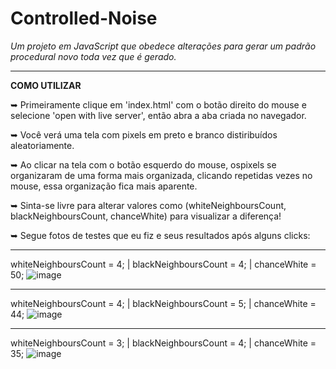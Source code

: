 # Controlled-Noise
*Um projeto em JavaScript que obedece alterações para gerar um padrão procedural novo toda vez que é gerado.*

______________________________________________________________________________________________________________________

**COMO UTILIZAR**

➥ Primeiramente clique em 'index.html' com o botão direito do mouse e selecione 'open with live server', então abra a aba criada no navegador.

➥ Você verá uma tela com pixels em preto e branco distiribuídos aleatoriamente.

➥ Ao clicar na tela com o botão esquerdo do mouse, ospixels se organizaram de uma forma mais organizada, clicando repetidas vezes no mouse, essa organização fica mais aparente.

➥ Sinta-se livre para alterar valores como (whiteNeighboursCount, blackNeighboursCount, chanceWhite) para visualizar a diferença!

➥ Segue fotos de testes que eu fiz e seus resultados após alguns clicks:

______________________________________________________________________________________________________________________

whiteNeighboursCount = 4; |
blackNeighboursCount = 4; |
chanceWhite = 50;
![image](https://github.com/user-attachments/assets/7cc6fcdf-7d5a-4860-8f59-55689cf46bf1)

______________________________________________________________________________________________________________________

whiteNeighboursCount = 4; |
blackNeighboursCount = 5; |
chanceWhite = 44;
![image](https://github.com/user-attachments/assets/94f0cba7-f057-459d-b618-e27271ef966d)

______________________________________________________________________________________________________________________

whiteNeighboursCount = 3; |
blackNeighboursCount = 4; |
chanceWhite = 35;
![image](https://github.com/user-attachments/assets/c2348b1a-fdb2-4154-90e5-8d49e51e3069)
